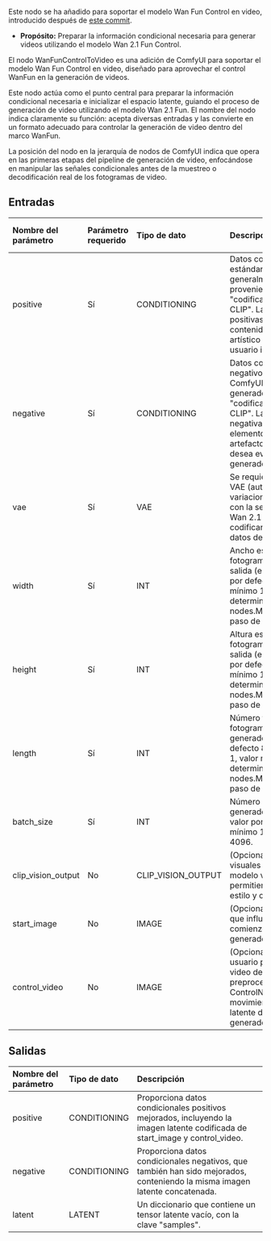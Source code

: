Este nodo se ha añadido para soportar el modelo Wan Fun Control en video, introducido después de [este commit](https://github.com/comfyanonymous/ComfyUI/commit/3661c833bcc41b788a7c9f0e7bc48524f8ee5f82).

- **Propósito:** Preparar la información condicional necesaria para generar videos utilizando el modelo Wan 2.1 Fun Control.

El nodo WanFunControlToVideo es una adición de ComfyUI para soportar el modelo Wan Fun Control en video, diseñado para aprovechar el control WanFun en la generación de videos.

Este nodo actúa como el punto central para preparar la información condicional necesaria e inicializar el espacio latente, guiando el proceso de generación de video utilizando el modelo Wan 2.1 Fun. El nombre del nodo indica claramente su función: acepta diversas entradas y las convierte en un formato adecuado para controlar la generación de video dentro del marco WanFun.

La posición del nodo en la jerarquía de nodos de ComfyUI indica que opera en las primeras etapas del pipeline de generación de video, enfocándose en manipular las señales condicionales antes de la muestreo o decodificación real de los fotogramas de video.

## Entradas

| Nombre del parámetro | Parámetro requerido | Tipo de dato       | Descripción                                                                                                                                                                                                                                         | Valor por defecto |
|:---------------------|:--------------------|:-------------------|:----------------------------------------------------------------------------------------------------------------------------------------------------------------------------------------------------------------------------------------------------|:------------------|
| positive             | Sí                  | CONDITIONING       | Datos condicionales estándar de ComfyUI, generalmente provenientes del nodo de "codificación de texto CLIP". Las indicaciones positivas describen el contenido, tema y estilo artístico del video que el usuario imagina.                           | N/A               |
| negative             | Sí                  | CONDITIONING       | Datos condicionales negativos estándar de ComfyUI, generalmente generados por el nodo de "codificación de texto CLIP". Las indicaciones negativas especifican los elementos, estilos o artefactos que el usuario desea evitar en el video generado. | N/A               |
| vae                  | Sí                  | VAE                | Se requiere un modelo VAE (autoencoder variacional) compatible con la serie de modelos Wan 2.1 Fun, para codificar y decodificar datos de imagen/video.                                                                                             | N/A               |
| width                | Sí                  | INT                | Ancho esperado de los fotogramas de video de salida (en píxeles), valor por defecto 832, valor mínimo 16, valor máximo determinado por nodes.MAX_RESOLUTION, paso de 16.                                                                            | 832               |
| height               | Sí                  | INT                | Altura esperada de los fotogramas de video de salida (en píxeles), valor por defecto 480, valor mínimo 16, valor máximo determinado por nodes.MAX_RESOLUTION, paso de 16.                                                                           | 480               |
| length               | Sí                  | INT                | Número total de fotogramas en el video generado, valor por defecto 81, valor mínimo 1, valor máximo determinado por nodes.MAX_RESOLUTION, paso de 4.                                                                                                | 81                |
| batch_size           | Sí                  | INT                | Número de videos generados en un solo lote, valor por defecto 1, valor mínimo 1, valor máximo 4096.                                                                                                                                                 | 1                 |
| clip_vision_output   | No                  | CLIP_VISION_OUTPUT | (Opcional) Características visuales extraídas por el modelo visual CLIP, permitiendo la guía de estilo y contenido visual.                                                                                                                          | None              |
| start_image          | No                  | IMAGE              | (Opcional) Imagen inicial que influye en el comienzo del video generado.                                                                                                                                                                            | None              |
| control_video        | No                  | IMAGE              | (Opcional) Permite al usuario proporcionar un video de referencia preprocesado por ControlNet, que guiará el movimiento y la estructura latente del video generado.                                                                                 | None              |

## Salidas

| Nombre del parámetro | Tipo de dato | Descripción                                                                                                                  |
|:---------------------|:-------------|:-----------------------------------------------------------------------------------------------------------------------------|
| positive             | CONDITIONING | Proporciona datos condicionales positivos mejorados, incluyendo la imagen latente codificada de start_image y control_video. |
| negative             | CONDITIONING | Proporciona datos condicionales negativos, que también han sido mejorados, conteniendo la misma imagen latente concatenada.  |
| latent               | LATENT       | Un diccionario que contiene un tensor latente vacío, con la clave "samples".                                                 |
